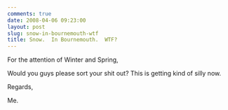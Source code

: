 ```yaml
---
comments: true
date: 2008-04-06 09:23:00
layout: post
slug: snow-in-bournemouth-wtf
title: Snow.  In Bournemouth.  WTF?
---
```


For the attention of Winter and Spring,

Would you guys please sort your shit out?  This is getting kind of silly now.

Regards,

Me.
